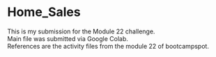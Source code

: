 # Home_Sales

This is my submission for the Module 22 challenge. <br>
Main file was submitted via Google Colab. <br>
References are the activity files from the module 22 of bootcampspot. <br>
